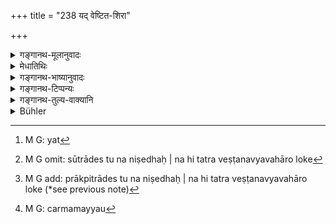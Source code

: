 +++
title = "238 यद् वेष्टित-शिरा"

+++

<details><summary>गङ्गानथ-मूलानुवादः</summary>

What the guest eats with his head wound up, what he eats with his face towards the south, what he eats with shoes on, all this verily the demons eat.—(238)
</details>

<details><summary>मेधातिथिः</summary>

वेष्टितम् उष्णीषादिना । उदीच्या हि शाटकैः शिरो वेष्टयन्ति । <u>ये</u>[^४०७] तु व्याचक्षते "चूडाकारैर् अपि केशैर् वेष्टितशिरा भवति" इति, <u>न ते</u> युक्तिवादिनः । केशास् ते वेष्ट्यन्ते, न शिरः । न च केशा एव शिरः । शिरस्था हि ते । सूत्रादेस् तु न निषेधः । न हि तत्र वेष्टनव्यवहारो लोके[^४०८] । 


[^४०८]:
     M G omit: sūtrādes tu na niṣedhaḥ | na hi tatra veṣṭanavyavahāro loke


[^४०७]:
     M G: yat

- दक्षिणाभिमुखस्य दोषवचनात् स्वल्पे प्रदेशे दक्षिणेतरदिगभिमुखस्यापि भोजनम् अनुजानाति । अन्यथा उदङ्मुखानां विधानात् कुतो दक्षिणस्याः प्राप्तिः ।[^४०९] 


[^४०९]:
     M G add: prākpitrādes tu na niṣedhaḥ | na hi tatra veṣṭanavyavahāro loke (*see previous note)

- उपानहौ चर्ममयं[^४१०] पादत्राणम् । <u>अन्ये</u> तु चर्मपादुके उपानहाव् इति व्याचक्षते । **रक्षांसि भुञ्जते** न पितर इति निन्दा ॥ ३.२२८ ॥


[^४१०]:
     M G: carmamayyau
</details>

<details><summary>गङ्गानथ-भाष्यानुवादः</summary>

‘*Wound up*’—with turban and such other things. The Northerners cover their heads with cloth.

Some people explain that this refers also to persons who cover their heads with their hairs Arranged in the form of a top-knot. Rut what they say is not reasonable; as, in this case, it is the *hair* that is ‘wound up,’ not the *head*; and the *hairs* do not form the *head*; in fact, they are *on the head*. The prohibition does not apply to threads and such things; as such things are not regarded as ‘covering’ the head.

What is meant by indicating the facing of the south as defective is that, when there is want of space, eating with face towards all directions *except the south* is permissible. If this were not meant, where would there be any possibility of anyone eating with face to the south, when it has been distinctly enjoined that one should eat facing the north?

‘*Shoes*’—foot-guards made of leather. Some people explain this as sandals of leather.

‘*The demons eat*,’—and not the Pitṛs.

This is deprecatory of the conditions described.—(238)
</details>

<details><summary>गङ्गानथ-टिप्पन्यः</summary>

This verse is quoted in *Śrāddhakriyākaumudī* (p. 169);—and in *Hemādri* (Śrāddha, p. 1021), which explains ‘*veṣṭitam*’ as wrapped up by turban etc.;—the specific prohibition of facing the south implies that when there is scarcity of room one may eat facing any other quarter but the south,—‘*upānahau*’ are foot-covers of leather (shoes).

“The same verse in the Mahābhārata ends: *Sarvam vidyāt tadāsuram* (13.90.19), ‘belonging to the Asuras’.”—Hopkins.
</details>

<details><summary>गङ्गानथ-तुल्य-वाक्यानि</summary>

*Viṣṇu* (81.12-13).—‘Not people with covered heads; nor those with shoes
on.’

*Mahābhārata* (13.237, 19).—\[Reproduces Manu, but reading ‘*sarvam
vidyāt tadāsuram*’ for ‘*tadvai rakṣāṃsi bhuñjaṭe*.’\]
</details>

<details><summary>Bühler</summary>

238	What (a guest) eats, covering his head, what he eats with his face turned towards the south, what he eats with sandals on (his feet), that the Rakshasas consume.
</details>

